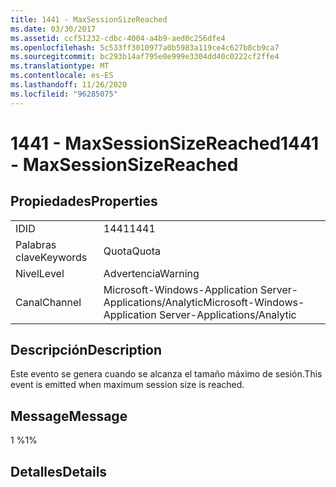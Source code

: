 ```yaml
---
title: 1441 - MaxSessionSizeReached
ms.date: 03/30/2017
ms.assetid: ccf51232-cdbc-4004-a4b9-aed0c256dfe4
ms.openlocfilehash: 5c533ff3010977a0b5983a119ce4c627b8cb9ca7
ms.sourcegitcommit: bc293b14af795e0e999e3304dd40c0222cf2ffe4
ms.translationtype: MT
ms.contentlocale: es-ES
ms.lasthandoff: 11/26/2020
ms.locfileid: "96285075"
---
```

# <a name="1441---maxsessionsizereached"></a><span data-ttu-id="80092-102">1441 - MaxSessionSizeReached</span><span class="sxs-lookup"><span data-stu-id="80092-102">1441 - MaxSessionSizeReached</span></span>

## <a name="properties"></a><span data-ttu-id="80092-103">Propiedades</span><span class="sxs-lookup"><span data-stu-id="80092-103">Properties</span></span>  
  
|||  
|-|-|  
|<span data-ttu-id="80092-104">ID</span><span class="sxs-lookup"><span data-stu-id="80092-104">ID</span></span>|<span data-ttu-id="80092-105">1441</span><span class="sxs-lookup"><span data-stu-id="80092-105">1441</span></span>|  
|<span data-ttu-id="80092-106">Palabras clave</span><span class="sxs-lookup"><span data-stu-id="80092-106">Keywords</span></span>|<span data-ttu-id="80092-107">Quota</span><span class="sxs-lookup"><span data-stu-id="80092-107">Quota</span></span>|  
|<span data-ttu-id="80092-108">Nivel</span><span class="sxs-lookup"><span data-stu-id="80092-108">Level</span></span>|<span data-ttu-id="80092-109">Advertencia</span><span class="sxs-lookup"><span data-stu-id="80092-109">Warning</span></span>|  
|<span data-ttu-id="80092-110">Canal</span><span class="sxs-lookup"><span data-stu-id="80092-110">Channel</span></span>|<span data-ttu-id="80092-111">Microsoft-Windows-Application Server-Applications/Analytic</span><span class="sxs-lookup"><span data-stu-id="80092-111">Microsoft-Windows-Application Server-Applications/Analytic</span></span>|  
  
## <a name="description"></a><span data-ttu-id="80092-112">Descripción</span><span class="sxs-lookup"><span data-stu-id="80092-112">Description</span></span>  

 <span data-ttu-id="80092-113">Este evento se genera cuando se alcanza el tamaño máximo de sesión.</span><span class="sxs-lookup"><span data-stu-id="80092-113">This event is emitted when maximum session size is reached.</span></span>  
  
## <a name="message"></a><span data-ttu-id="80092-114">Message</span><span class="sxs-lookup"><span data-stu-id="80092-114">Message</span></span>  

 <span data-ttu-id="80092-115">1 %</span><span class="sxs-lookup"><span data-stu-id="80092-115">1%</span></span>  
  
## <a name="details"></a><span data-ttu-id="80092-116">Detalles</span><span class="sxs-lookup"><span data-stu-id="80092-116">Details</span></span>

